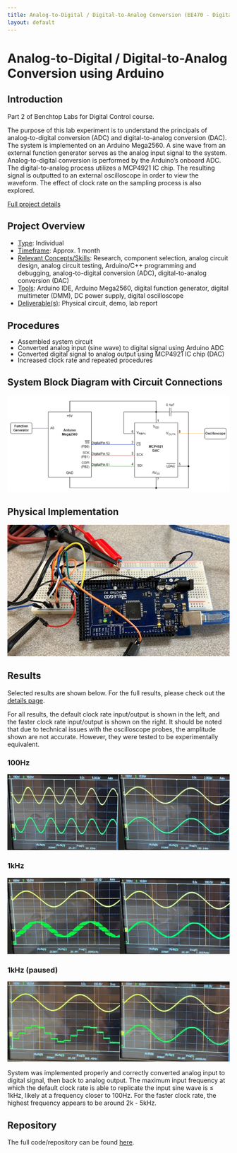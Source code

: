 ```yaml
---
title: Analog-to-Digital / Digital-to-Analog Conversion (EE470 - Digital Control) 
layout: default
---
```

# Analog-to-Digital / Digital-to-Analog Conversion using Arduino #

## Introduction ##
<p></p>

Part 2 of Benchtop Labs for Digital Control course.

The purpose of this lab experiment is to understand the principals of analog-to-digital conversion (ADC) and digital-to-analog conversion (DAC). The system is implemented on an Arduino Mega2560. A sine wave from an external function generator serves as the analog input signal to the system. Analog-to-digital conversion is performed by the Arduino’s onboard ADC. The digital-to-analog process utilizes a MCP4921 IC chip. The resulting signal is outputted to an external oscilloscope in order to view the waveform. The effect of clock rate on the sampling process is also explored.

[Full project details](/projects/adcdac/detail)

## Project Overview ##

-  <u>Type</u>: Individual
-  <u>Timeframe</u>: Approx. 1 month
-  <u>Relevant Concepts/Skills</u>: Research, component selection, analog circuit design, analog circuit testing, Arduino/C++ programming and debugging, analog-to-digital conversion (ADC), digital-to-analog conversion (DAC)
-  <u>Tools</u>: Arduino IDE, Arduino Mega2560, digital function generator, digital multimeter (DMM), DC power supply, digital oscilloscope
-  <u>Deliverable(s)</u>: Physical circuit, demo, lab report
<p></p>

## Procedures ##

<ul style="list-style-type:disc;line-height:100%">
  <li>Assembled system circuit</li>
  <li>Converted analog input (sine wave) to digital signal using Arduino ADC</li>
  <li>Converted digital signal to analog output using MCP4921 IC chip (DAC)</li>
  <li>Increased clock rate and repeated procedures</li></ul>
<p></p>

## System Block Diagram with Circuit Connections ##
<p></p>

![](/projects/adcdac/assets/blockdiagram.png)

## Physical Implementation ##
<p></p>

![](/projects/adcdac/assets/circuit.jpg)

## Results ##

Selected results are shown below. For the full results, please check out the [details page](/project/adcdac/detail). 

For all results, the default clock rate input/output is shown in the left, and the faster clock rate input/output is shown on the right. It should be noted that due to technical issues with the oscilloscope probes, the amplitude shown are not accurate. However, they were tested to be experimentally equivalent.

### 100Hz ###
![](/projects/adcdac/assets/100Hz.png)

### 1kHz ###
![](/projects/adcdac/assets/1kHz.png)

### 1kHz (paused) ###
![](/projects/adcdac/assets/1kHzpaused.png)

System was implemented properly and correctly converted analog input to digital signal, then back to analog output. The maximum input frequency at which the default clock rate is able to replicate the input sine wave is ≤ 1kHz, likely at a frequency closer to 100Hz. For the faster clock rate, the highest frequency appears to be around 2k - 5kHz.

## Repository ##
<p></p>

The full code/repository can be found [here](https://github.com/nolanschan/Arduino-ADC-DAC).